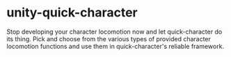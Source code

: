 # unity-quick-character
 Stop developing your character locomotion now and let quick-character do its thing. Pick and choose from the various types of provided character locomotion functions and use them in quick-character's reliable framework.
